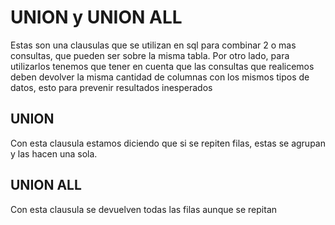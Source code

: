 # UNION y UNION ALL

Estas son una clausulas que se utilizan en sql para combinar 2 o mas consultas, que pueden ser sobre la misma tabla. Por otro lado, para utilizarlos tenemos que tener en cuenta que las consultas que realicemos deben devolver la misma cantidad de columnas con los mismos tipos de datos, esto para prevenir resultados inesperados

## UNION

Con esta clausula estamos diciendo que si se repiten filas, estas se agrupan y las hacen una sola.

## UNION ALL

Con esta clausula se devuelven todas las filas aunque se repitan